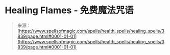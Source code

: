 <!--yml

category: 未分类

date: 2024-06-12 18:37:36

-->

# Healing Flames - 免费魔法咒语

> 来源：[https://www.spellsofmagic.com/spells/health_spells/healing_spells/3839/page.html#0001-01-01](https://www.spellsofmagic.com/spells/health_spells/healing_spells/3839/page.html#0001-01-01)

